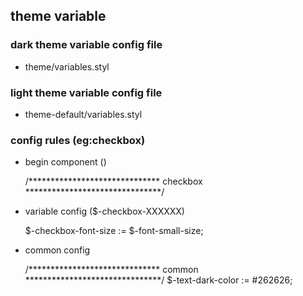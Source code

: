## theme variable

### dark theme variable config file
* theme/variables.styl  
### light theme variable config file
* theme-default/variables.styl


### config rules (eg:checkbox)

* begin component ()

    /******************************
                checkbox
    *******************************/

* variable config ($-checkbox-XXXXXX)

   $-checkbox-font-size := $-font-small-size;
   
* common config

   /******************************
               common
   *******************************/
   $-text-dark-color := #262626;
   